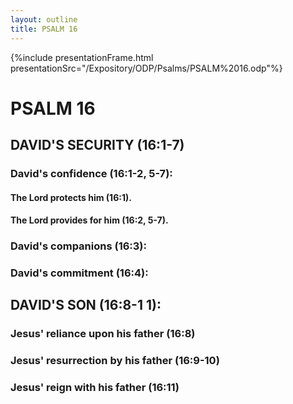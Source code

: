 ```yaml
---
layout: outline
title: PSALM 16
---
```

{%include presentationFrame.html presentationSrc="/Expository/ODP/Psalms/PSALM%2016.odp"%}

# PSALM 16 
## DAVID\'S SECURITY (16:1-7) 
###  David\'s confidence (16:1-2, 5-7): 
####  The Lord protects him (16:1). 
####  The Lord provides for him (16:2, 5-7). 
###  David\'s companions (16:3): 
###  David\'s commitment (16:4): 
## DAVID\'S SON (16:8-1 1): 
###  Jesus\' reliance upon his father (16:8) 
###  Jesus\' resurrection by his father (16:9-10) 
###  Jesus\' reign with his father (16:11) 

